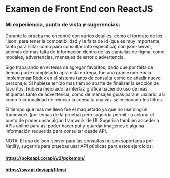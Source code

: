 # Examen de Front End con ReactJS
### Mi experiencia, punto de vista y sugerencias:
Durante la prueba me encontré con varios detalles, como el formato de los '.json' para tener la compatibilidad y la falta de id (que es muy importante, tanto para lsitar como para consultar info específica) con json-server, además de mas falta de información dentro de las pantallas de figma, como modales, advertencias, mensajes de error o advertencia.

Sigo trabajando en el tema de agregar favoritos, dado que por falta de tiempo pude completarlo apra esta entrega, fue una gran experiencia implementar Redux en el sistema tanto de consulta como de añadir nuevo personaje. Si hubiese tenido mas tiempo aparte de finalizar la sección de favoritos, hubiera mejorado la interfaz gráfica haciendo uso de mas etiquetas tanto de advertencia, como de mensajes guías para el usuario, asi como fucnionalidad de reinciar la consulta una vez seleccionado los filtros.

El tiempo que mas me llevo fue el maquetado ya que no use ningún framework (por temas de la prueba) pero sugeriría permitir o aclarar el punto de poder unsar algún framwork de UI.
Sugeriría tambien acceder a APIs online para asi poder hacer put y guardar imagenes o alguna información requerida para consultar desde API.

NOTA: El uso de json-server para las consultas no son soportadas por Netlify, sugeriría para pruebas usar API públicas para estos ejercicios:
#### https://pokeapi.co/api/v2/pokemon/
#### https://swapi.dev/api/films/
